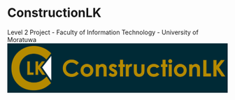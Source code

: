 # ConstructionLK
Level 2 Project - Faculty of Information Technology - University of Moratuwa
![Alt text](/ConstructionLK/Resources/Banner.jpg?raw=true "Optional Title")
